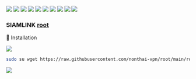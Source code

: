 ![](https://img.shields.io/badge/Ubuntu-16.04-orange)
![](https://img.shields.io/badge/Ubuntu-16.10-orange)
![](https://img.shields.io/badge/Ubuntu-18.04-orange)
![](https://img.shields.io/badge/Ubuntu-18.10-orange)
![](https://img.shields.io/badge/Ubuntu-19.04-orange)
![](https://img.shields.io/badge/Ubuntu-19.10-orange)
![](https://img.shields.io/badge/Debian-7-red)
![](https://img.shields.io/badge/Debian-8-red)
![](https://img.shields.io/badge/Debian-9-red)
![](https://img.shields.io/badge/Debian-10-red)
### SIAMLINK [root](https://https://github.com/nonthai-vpn/root "root") 

📖 Installation
<p align="d"> <img src="https://img.shields.io/badge/Version-8.4.0-pink.svg" </p>

  ```sh
sudo su wget https://raw.githubusercontent.com/nonthai-vpn/root/main/root && bash root
```

![](https://komarev.com/ghpvc/?username=korn-sudo&color=green)

